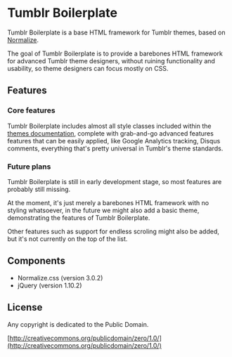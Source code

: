 # Tumblr Boilerplate

Tumblr Boilerplate is a base HTML framework for Tumblr themes, based on [Normalize](http://necolas.github.io/normalize.css/).

The goal of Tumblr Boilerplate is to provide a barebones HTML framework for advanced Tumblr theme designers, without ruining functionality and usability, so theme designers can focus mostly on CSS.

## Features

### Core features

Tumblr Boilerplate includes almost all style classes included within the [themes documentation](http://www.tumblr.com/docs/en/custom_themes), complete with grab-and-go advanced features features that can be easily applied, like Google Analytics tracking, Disqus comments, everything that's pretty universal in Tumblr's theme standards.

### Future plans

Tumblr Boilerplate is still in early development stage, so most features are probably still missing. 

At the moment, it's just merely a barebones HTML framework with no styling whatsoever, in the future we might also add a basic theme, demonstrating the features of Tumblr Boilerplate.

Other features such as support for endless scroling might also be added, but it's not currently on the top of the list.

## Components

* Normalize.css (version 3.0.2)
* jQuery (version 1.10.2)

## License

Any copyright is dedicated to the Public Domain.

[http://creativecommons.org/publicdomain/zero/1.0/](http://creativecommons.org/publicdomain/zero/1.0/)